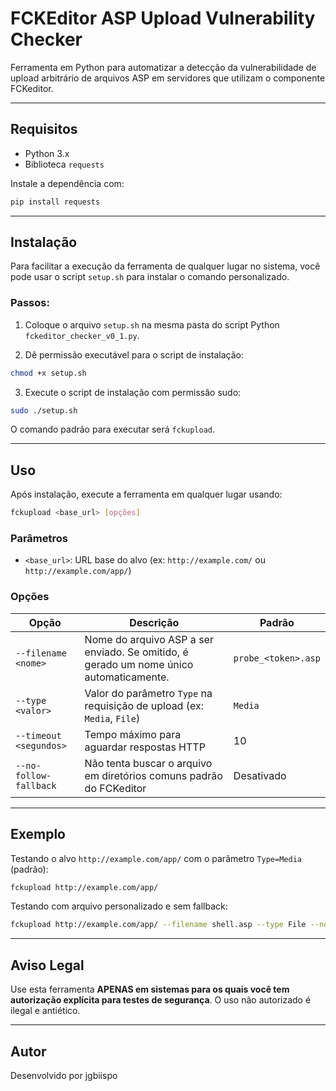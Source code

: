 # FCKEditor ASP Upload Vulnerability Checker

Ferramenta em Python para automatizar a detecção da vulnerabilidade de upload arbitrário de arquivos ASP em servidores que utilizam o componente FCKeditor.

---

## Requisitos

* Python 3.x
* Biblioteca `requests`

Instale a dependência com:

```bash
pip install requests
```

---

## Instalação

Para facilitar a execução da ferramenta de qualquer lugar no sistema, você pode usar o script `setup.sh` para instalar o comando personalizado.

### Passos:

1. Coloque o arquivo `setup.sh` na mesma pasta do script Python `fckeditor_checker_v0_1.py`.

2. Dê permissão executável para o script de instalação:

```bash
chmod +x setup.sh
```

3. Execute o script de instalação com permissão sudo:

```bash
sudo ./setup.sh
```

O comando padrão para executar será `fckupload`.

---

## Uso

Após instalação, execute a ferramenta em qualquer lugar usando:

```bash
fckupload <base_url> [opções]
```

### Parâmetros

* `<base_url>`: URL base do alvo (ex: `http://example.com/` ou `http://example.com/app/`)

### Opções

| Opção                  | Descrição                                                                              | Padrão              |
| ---------------------- | -------------------------------------------------------------------------------------- | ------------------- |
| `--filename <nome>`    | Nome do arquivo ASP a ser enviado. Se omitido, é gerado um nome único automaticamente. | `probe_<token>.asp` |
| `--type <valor>`       | Valor do parâmetro `Type` na requisição de upload (ex: `Media`, `File`)                | `Media`             |
| `--timeout <segundos>` | Tempo máximo para aguardar respostas HTTP                                              | 10                  |
| `--no-follow-fallback` | Não tenta buscar o arquivo em diretórios comuns padrão do FCKeditor                    | Desativado          |

---

## Exemplo

Testando o alvo `http://example.com/app/` com o parâmetro `Type=Media` (padrão):

```bash
fckupload http://example.com/app/
```

Testando com arquivo personalizado e sem fallback:

```bash
fckupload http://example.com/app/ --filename shell.asp --type File --no-follow-fallback
```

---

## Aviso Legal

Use esta ferramenta **APENAS em sistemas para os quais você tem autorização explícita para testes de segurança**. O uso não autorizado é ilegal e antiético.

---

## Autor

Desenvolvido por jgbiispo
